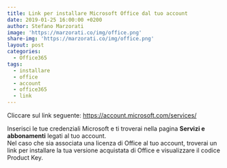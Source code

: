 ```yaml
---
title: Link per installare Microsoft Office dal tuo account
date: 2019-01-25 16:00:00 +0200
author: Stefano Marzorati
image: 'https://marzorati.co/img/office.png'
share-img: 'https://marzorati.co/img/office.png'
layout: post
categories:
  - Office365
tags:
  - installare
  - office
  - account
  - office365
  - link
---
```

Cliccare sul link seguente: <a href="https://account.microsoft.com/services/" target="_blank">https://account.microsoft.com/services/</a>   

Inserisci le tue credenziali Microsoft e ti troverai nella pagina **Servizi e abbonamenti** legati al tuo account.   
Nel caso che sia associata una licenza di Office al tuo account, troverai un link per installare la tua versione acquistata di Office e visualizzare il codice Product Key.   
